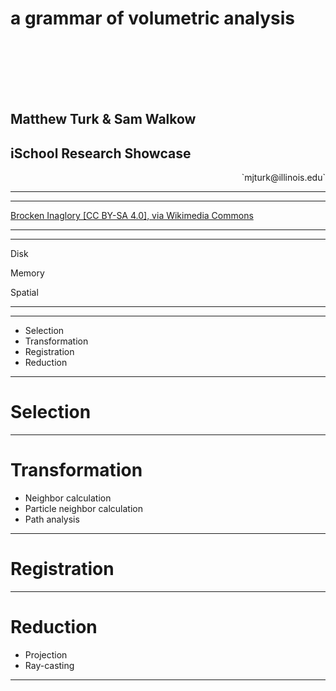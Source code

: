 <!-- .slide: class="titleslide" -->

# a grammar of volumetric analysis

<div style="height: 6.0em;"></div>

## Matthew Turk & Sam Walkow
## iSchool Research Showcase

<p style="text-align: right;" data-markdown="true">`mjturk@illinois.edu`</p> 

---

<!-- .slide: data-background-image="images/clouds.jpg" 
             data-background-size="cover" data-background-repeat="none" -->

---

<!-- .slide: data-background-image="https://upload.wikimedia.org/wikipedia/commons/b/bd/Kelvin_Helmholz_wave_clouds.jpg" 
             data-background-size="cover" data-background-repeat="none" class="full" -->

<p class="mediumtext centered"><a href="https://commons.wikimedia.org/wiki/File:Kelvin_Helmholz_wave_clouds.jpg">Brocken Inaglory [CC BY-SA 4.0], via Wikimedia Commons</a></p>

---



---

<p class="fragment step-fade-in-then-out" data-fragment-index="1">Disk</p>
<p class="fragment step-fade-in-then-out" data-fragment-index="2">Memory</p>
<p class="fragment step-fade-in-then-out" data-fragment-index="3">Spatial</p>

<div class="fig-container" data-file="figures/volume_layout.html" data-preload data-style="height: 768px;">
</div>

---

<div class="fig-container" data-file="figures/cosmology.html" data-preload data-style="height: 767px;">
</div>

---

* Selection
* Transformation
* Registration
* Reduction

---

# Selection

---

# Transformation

 * Neighbor calculation
 * Particle neighbor calculation
 * Path analysis

---

# Registration

---

# Reduction

 * Projection
 * Ray-casting

---

# 
